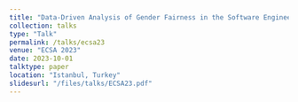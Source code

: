 ```yaml
---
title: "Data-Driven Analysis of Gender Fairness in the Software Engineering Academic Landscape"
collection: talks
type: "Talk"
permalink: /talks/ecsa23
venue: "ECSA 2023"
date: 2023-10-01
talktype: paper
location: "Istanbul, Turkey"
slidesurl: "/files/talks/ECSA23.pdf"
---
```

